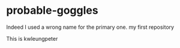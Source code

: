 # probable-goggles
Indeed I used a wrong name for the primary one.
my first repository

This is kwleungpeter
